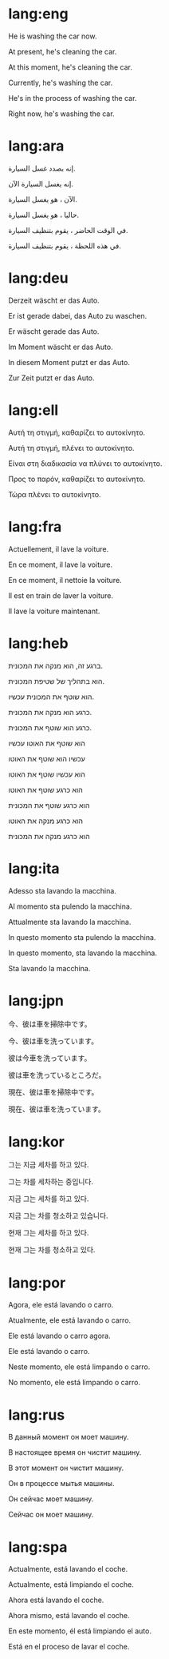 # lang:eng

He is washing the car now.

At present, he's cleaning the car.

At this moment, he's cleaning the car.

Currently, he's washing the car.

He's in the process of washing the car.

Right now, he's washing the car.

# lang:ara

إنه بصدد غسل السيارة.

إنه يغسل السيارة الآن.

الآن ، هو يغسل السيارة.

حاليا ، هو يغسل السيارة.

في الوقت الحاضر ، يقوم بتنظيف السيارة.

في هذه اللحظة ، يقوم بتنظيف السيارة.

# lang:deu

Derzeit wäscht er das Auto.

Er ist gerade dabei, das Auto zu waschen.

Er wäscht gerade das Auto.

Im Moment wäscht er das Auto.

In diesem Moment putzt er das Auto.

Zur Zeit putzt er das Auto.

# lang:ell

Αυτή τη στιγμή, καθαρίζει το αυτοκίνητο.

Αυτή τη στιγμή, πλένει το αυτοκίνητο.

Είναι στη διαδικασία να πλύνει το αυτοκίνητο.

Προς το παρόν, καθαρίζει το αυτοκίνητο.

Τώρα πλένει το αυτοκίνητο.

# lang:fra

Actuellement, il lave la voiture.

En ce moment, il lave la voiture.

En ce moment, il nettoie la voiture.

Il est en train de laver la voiture.

Il lave la voiture maintenant.

# lang:heb

ברגע זה, הוא מנקה את המכונית.

הוא בתהליך של שטיפת המכונית.

הוא שוטף את המכונית עכשיו.

כרגע הוא מנקה את המכונית.

כרגע הוא שוטף את המכונית.

הוא שוטף את האוטו עכשיו

עכשיו הוא שוטף את האוטו

הוא עכשיו שוטף את האוטו

הוא כרגע שוטף את האוטו

הוא כרגע שוטף את המכונית

הוא כרגע מנקה את האוטו

הוא כרגע מנקה את המכונית

# lang:ita

Adesso sta lavando la macchina.

Al momento sta pulendo la macchina.

Attualmente sta lavando la macchina.

In questo momento sta pulendo la macchina.

In questo momento, sta lavando la macchina.

Sta lavando la macchina.

# lang:jpn

今、彼は車を掃除中です。

今、彼は車を洗っています。

彼は今車を洗っています。

彼は車を洗っているところだ。

現在、彼は車を掃除中です。

現在、彼は車を洗っています。

# lang:kor

그는 지금 세차를 하고 있다.

그는 차를 세차하는 중입니다.

지금 그는 세차를 하고 있다.

지금 그는 차를 청소하고 있습니다.

현재 그는 세차를 하고 있다.

현재 그는 차를 청소하고 있다.

# lang:por

Agora, ele está lavando o carro.

Atualmente, ele está lavando o carro.

Ele está lavando o carro agora.

Ele está lavando o carro.

Neste momento, ele está limpando o carro.

No momento, ele está limpando o carro.

# lang:rus

В данный момент он моет машину.

В настоящее время он чистит машину.

В этот момент он чистит машину.

Он в процессе мытья машины.

Он сейчас моет машину.

Сейчас он моет машину.

# lang:spa

Actualmente, está lavando el coche.

Actualmente, está limpiando el coche.

Ahora está lavando el coche.

Ahora mismo, está lavando el coche.

En este momento, él está limpiando el auto.

Está en el proceso de lavar el coche.
